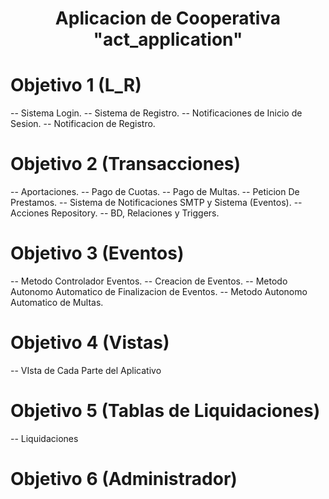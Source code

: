 <h1 align="center"> Aplicacion de Cooperativa "act_application" </h1>

# Objetivo 1 (L_R)
 -- Sistema Login.
 -- Sistema de Registro.
 -- Notificaciones de Inicio de Sesion.
 -- Notificacion de Registro.
# Objetivo 2 (Transacciones)
 -- Aportaciones.
 -- Pago de Cuotas.
 -- Pago de Multas.
 -- Peticion De Prestamos.
 -- Sistema de Notificaciones SMTP y Sistema (Eventos).
 -- Acciones Repository.
 -- BD, Relaciones y Triggers.
# Objetivo 3 (Eventos)
 -- Metodo Controlador Eventos.
 -- Creacion de Eventos.
 -- Metodo Autonomo Automatico de Finalizacion de Eventos.
 -- Metodo Autonomo Automatico de Multas.
# Objetivo 4 (Vistas)
 -- VIsta de Cada Parte del Aplicativo
# Objetivo 5 (Tablas de Liquidaciones)
 -- Liquidaciones
# Objetivo 6 (Administrador)
